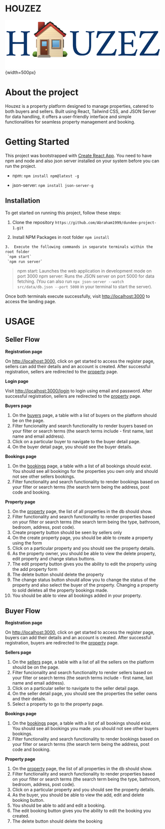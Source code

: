 #  HOUZEZ
![](./src/assets/images/houzez.png){width=500px}
  
#  About the project

Houzez is a property platform designed to manage properties, catered to both buyers and sellers. Built using React, Tailwind CSS, and JSON Server for data handling, it offers a user-friendly interface and simple functionalities for seamless property management and booking.


#  Getting Started
This project was bootstrapped with [Create React App](https://github.com/facebook/create-react-app). You need to have npm and node and also json server installed on your system before you can run the project.

 - npm: 
  `npm install npm@latest -g`

 - json-server: 
  `npm install json-server-g`


## Installation

To get started on running this project, follow these steps:

 1. Clone the repository 
    `https://github.com/Abraham1999/dundee-project-1.git`
    
   2.  Install NPM Packages in root folder
    `npm install` 
    
    3.  Execute the following commands in separate terminals within the root folder
     `npm start` 
     `npm run server`
   

> npm start: Launches the web application in development mode on port 3000
> npm server: Runs the JSON server on port 5000 for data fetching. (You can also run `npx json-server --watch src/data/db.json --port 5000` in your terminal to start the server).

   
   Once both terminals execute successfully, visit [http://localhost:3000](http://localhost:3000)  to access the landing page.


# USAGE
  
## Seller Flow

**Registration page**

On  [http://localhost:3000](http://localhost:3000), click on get started to access the register page, sellers can add their details and an account is created.
After successful registration, sellers are redirected to the  [property](http://localhost:3000/property) page.

**Login page**

Visit [http://localhost:3000/login](http://localhost:3000/login) to login using email and password.
After successful registration, sellers are redirected to the  [property](http://localhost:3000/property) page.


**Buyers page**
 1. On the [buyers](http://localhost:3000/buyers) page, a table with a list of buyers on the platform should be on the page.
 2. Filter funcionality and search functionality to render buyers based on your filter or search terms (the search terms include - first name, last name and email address).
 3. Click on a particular buyer to navigate to the buyer detail page.
 4. On the buyer detail page, you should see the buyer details.

**Bookings page**
 1. On the [bookings](http://localhost:3000/bookings) page, a table with a list of all bookings should exist. You should see all bookings for the properties you own only and should not see other sellers bookings.
 2. Filter functionality and search functionality to render bookings based on your filter or search terms (the search term being the address, post code and booking.


**Property page**
 1. On the [property](http://localhost:3000/property) page, the list of all properties in the db should show.
 2. Filter functionality and search functionality to render properties based on your filter or search terms (the search term being the type, bathroom, bedroom, address, post code).
 3. Create property button should be seen by sellers only
 4. On the create property page, you should be able to create a property using the form
 5. Click on a particular property and you should see the property details.
 6. As the property owner, you should be able to view the delete property, edit property and change status buttons.
 7. The edit property button gives you the ability to edit the property using the add property form
 8. The delete button should delete the property
 9. The change status button should allow you to change the status of the property and also select the buyer of the property. Changing a property to sold deletes all the property bookings made.
 10. You should be able to view all bookings added in your property. 


## Buyer Flow

**Registration page**

On  [http://localhost:3000](http://localhost:3000), click on get started to access the register page, buyers can add their details and an account is created.
After successful registration,  buyers are redirected to the  [property](http://localhost:3000/property) page.


**Sellers page**
 1. On the [sellers](http://localhost:3000/sellers) page, a table with a list of all the sellers on the platform should be on the page.
 2. Filter funcionality and search functionality to render sellers based on your filter or search terms (the search terms include - first name, last name and email address).
 3. Click on a particular seller to navigate to the seller detail page.
 4. On the seller detail page, you should see the properties the seller owns and their details.
 5. Select a property to go to the property page.

**Bookings page**
 1. On the [bookings](http://localhost:3000/bookings) page, a table with a list of all bookings should exist. You should see all bookings you made. you should not see other buyers bookings.
 2. Filter functionality and search functionality to render bookings based on your filter or search terms (the search term being the address, post code and booking.


**Property page**
 1. On the [property](http://localhost:3000/property) page, the list of all properties in the db should show.
 2. Filter functionality and search functionality to render properties based on your filter or search terms (the search term being the type, bathroom, bedroom, address, post code).
 3. Click on a particular property and you should see the property details.
 4. As the buyer, you should be able to view the add, edit and delete booking button.
 5. You should be able to add and edit a booking.
 6. The edit booking button gives you the ability to edit the booking you created.
 7. The delete button should delete the booking


